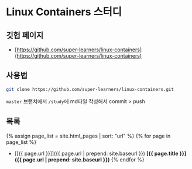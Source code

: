 # Linux Containers 스터디

## 깃헙 페이지
* [https://github.com/super-learners/linux-containers](https://github.com/super-learners/linux-containers)

## 사용법
```bash
git clone https://github.com/super-learners/linux-containers.git
```

`master` 브랜치에서 `/study`에 md파일 작성해서 commit > push

## 목록

{% assign page_list = site.html_pages | sort: "url" %}
{% for page in page_list %}
* [\[{{ page.url }}\]]({{ page.url | prepend: site.baseurl }}) __[{{ page.title }}]({{ page.url | prepend: site.baseurl }})__
{% endfor %}



